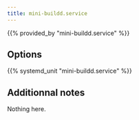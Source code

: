 ```yaml
---
title: mini-buildd.service
---
```


{{% provided_by "mini-buildd.service" %}}

## Options

{{% systemd_unit "mini-buildd.service" %}}

## Additionnal notes

Nothing here.